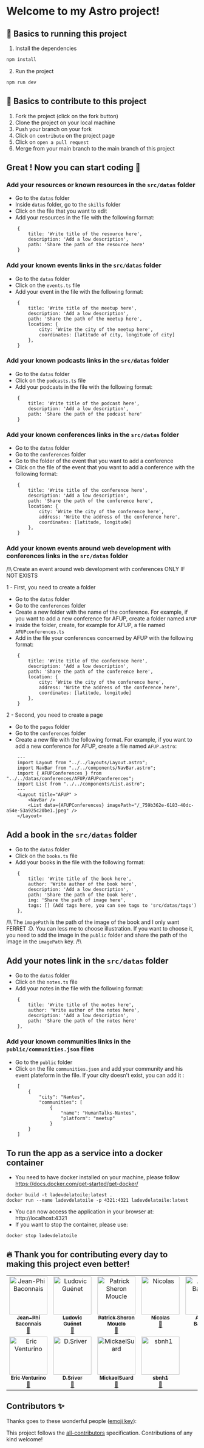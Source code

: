 # Welcome to my Astro project!

## 🚀 Basics to running this project

1. Install the dependencies

```sh
npm install
```

2. Run the project

```sh
npm run dev
```

## 🧠 Basics to contribute to this project

1. Fork the project (click on the fork button)
2. Clone the project on your local machine
3. Push your branch on your fork
4. Click on `contribute` on the project page
5. Click on `open a pull request`
6. Merge from your main branch to the main branch of this project

## Great ! Now you can start coding 🎉

### Add your resources or known resources in the `src/datas` folder

- Go to the `datas` folder
- Inside `datas` folder, go to the `skills` folder
- Click on the file that you want to edit
- Add your resources in the file with the following format:

```
    {
        title: 'Write title of the resource here',
        description: 'Add a low description',
        path: 'Share the path of the resource here'
    }
```

### Add your known **events** links in the `src/datas` folder

- Go to the `datas` folder
- Click on the `events.ts` file
- Add your event in the file with the following format:

```
    {
        title: 'Write title of the meetup here',
        description: 'Add a low description',
        path: 'Share the path of the meetup here',
        location: {
            city: 'Write the city of the meetup here',
            coordinates: [latitude of city, longitude of city]
        },
    }
```

### Add your known **podcasts** links in the `src/datas` folder

- Go to the `datas` folder
- Click on the `podcasts.ts` file
- Add your podcasts in the file with the following format:

```
    {
        title: 'Write title of the podcast here',
        description: 'Add a low description',
        path: 'Share the path of the podcast here'
    }
```

### Add your known **conferences** links in the `src/datas` folder

- Go to the `datas` folder
- Go to the `conferences` folder
- Go to the folder of the event that you want to add a conference
- Click on the file of the event that you want to add a conference with the following format:

```
    {
        title: 'Write title of the conference here',
        description: 'Add a low description',
        path: 'Share the path of the conference here',
        location: {
            city: 'Write the city of the conference here',
            address: 'Write the address of the conference here',
            coordinates: [latitude, longitude]
        },
    }
```

### Add your known **events around web development with conferences** links in the `src/datas` folder

/!\ Create an event around web development with conferences ONLY IF NOT EXISTS

1 - First, you need to create a folder

- Go to the `datas` folder
- Go to the `conferences` folder
- Create a new folder with the name of the conference. For example, if you want to add a new conference for AFUP, create a folder named `AFUP`
- Inside the folder, create, for example for AFUP, a file named `AFUPconferences.ts`
- Add in the file your conferences concerned by AFUP with the following format:

```
    {
        title: 'Write title of the conference here',
        description: 'Add a low description',
        path: 'Share the path of the conference here',
        location: {
            city: 'Write the city of the conference here',
            address: 'Write the address of the conference here',
            coordinates: [latitude, longitude]
        },
    }
```

2 - Second, you need to create a page

- Go to the `pages` folder
- Go to the `conferences` folder
- Create a new file with the following format. For example, if you want to add a new conference for AFUP, create a file named `AFUP.astro`:

```
    ---
    import Layout from "../../layouts/Layout.astro";
    import NavBar from "../../components/NavBar.astro";
    import { AFUPConferences } from "../../datas/conferences/AFUP/AFUPconferences";
    import List from "../../components/List.astro";
    ---
    <Layout title="AFUP" >
        <NavBar />
        <List data={AFUPConferences} imagePath="/_759b362e-6183-40dc-a54e-53a925c20be1.jpeg" />
    </Layout>
```

## Add a book in the `src/datas` folder

- Go to the `datas` folder
- Click on the `books.ts` file
- Add your books in the file with the following format:

```
    {
        title: 'Write title of the book here',
        author: 'Write author of the book here',
        description: 'Add a low description',
        path: 'Share the path of the book here',
        img: 'Share the path of image here',
        tags: [] (Add tags here, you can see tags to 'src/datas/tags')
    },
```

/!\ The `imagePath` is the path of the image of the book and I only want FERRET :D. You can less me to choose illustration. If you want to choose it, you need to add the image in the `public` folder and share the path of the image in the `imagePath` key. /!\

## Add your notes link in the `src/datas` folder

- Go to the `datas` folder
- Click on the `notes.ts` file
- Add your notes in the file with the following format:

```
    {
        title: 'Write title of the notes here',
        author: 'Write author of the notes here',
        description: 'Add a low description',
        path: 'Share the path of the notes here'
    },
```

### Add your known **communities** links in the `public/communities.json` files

- Go to the `public` folder
- Click on the file `communities.json` and add your community and his event plateform in the file. If your city doesn't exist, you can add it :

```
    [
        {
            "city": "Nantes",
            "communities": [
                {
                    "name": "HumanTalks-Nantes",
                    "platform": "meetup"
                }
        }
    ]
```

## To run the app as a service into a docker container

- You need to have docker installed on your machine, please follow https://docs.docker.com/get-started/get-docker/

```
docker build -t ladevdelatoile:latest .
docker run --name ladevdelatoile -p 4321:4321 ladevdelatoile:latest
```

- You can now access the application in your browser at: http://localhost:4321
- If you want to stop the container, please use:

```
docker stop ladevdelatoile
```

## 🔥 Thank you for contributing every day to making this project even better!

<!-- ALL-CONTRIBUTORS-LIST:START - Do not remove or modify this section -->
<!-- prettier-ignore-start -->
<!-- markdownlint-disable -->
<table>
  <tbody>
    <tr>
      <td align="center" valign="top" width="14.28%"><a href="https://jeanphi-baconnais.gitlab.io/"><img src="https://avatars.githubusercontent.com/u/32639372?v=4?s=100" width="100px;" alt="Jean-Phi Baconnais"/><br /><sub><b>Jean-Phi Baconnais</b></sub></a><br /><a href="https://github.com/AlineAl/LaDevdelaToileV3/commits?author=jeanphi-baconnais" title="Documentation">📖</a></td>
      <td align="center" valign="top" width="14.28%"><a href="http://laraveljutsu.net"><img src="https://avatars.githubusercontent.com/u/36139526?v=4?s=100" width="100px;" alt="Ludovic Guénet"/><br /><sub><b>Ludovic Guénet</b></sub></a><br /><a href="https://github.com/AlineAl/LaDevdelaToileV3/commits?author=ludoguenet" title="Documentation">📖</a></td>
      <td align="center" valign="top" width="14.28%"><a href="https://www.mouclepatrick.com"><img src="https://avatars.githubusercontent.com/u/20593460?v=4?s=100" width="100px;" alt=" Patrick Sheron Moucle"/><br /><sub><b> Patrick Sheron Moucle</b></sub></a><br /><a href="https://github.com/AlineAl/LaDevdelaToileV3/commits?author=shelbon" title="Documentation">📖</a></td>
      <td align="center" valign="top" width="14.28%"><a href="https://github.com/frontcodelover"><img src="https://avatars.githubusercontent.com/u/98742791?v=4?s=100" width="100px;" alt="Nicolas"/><br /><sub><b>Nicolas</b></sub></a><br /><a href="https://github.com/AlineAl/LaDevdelaToileV3/commits?author=frontcodelover" title="Documentation">📖</a></td>
      <td align="center" valign="top" width="14.28%"><a href="http://arnaudban.me"><img src="https://avatars.githubusercontent.com/u/1626370?v=4?s=100" width="100px;" alt="Arnaud Banvillet"/><br /><sub><b>Arnaud Banvillet</b></sub></a><br /><a href="https://github.com/AlineAl/LaDevdelaToileV3/commits?author=ArnaudBan" title="Documentation">📖</a></td>
      <td align="center" valign="top" width="14.28%"><a href="https://github.com/hectormarchand"><img src="https://avatars.githubusercontent.com/u/105730133?v=4?s=100" width="100px;" alt="Hector Marchand"/><br /><sub><b>Hector Marchand</b></sub></a><br /><a href="https://github.com/AlineAl/LaDevdelaToileV3/commits?author=hectormarchand" title="Documentation">📖</a></td>
      <td align="center" valign="top" width="14.28%"><a href="https://github.com/glavirotte"><img src="https://avatars.githubusercontent.com/u/49607050?v=4?s=100" width="100px;" alt="gLavirotte"/><br /><sub><b>gLavirotte</b></sub></a><br /><a href="https://github.com/AlineAl/LaDevdelaToileV3/commits?author=glavirotte" title="Documentation">📖</a></td>
    </tr>
    <tr>
      <td align="center" valign="top" width="14.28%"><a href="https://venturino.site"><img src="https://avatars.githubusercontent.com/u/34771970?v=4?s=100" width="100px;" alt="Eric Venturino"/><br /><sub><b>Eric Venturino</b></sub></a><br /><a href="https://github.com/AlineAl/LaDevdelaToileV3/commits?author=ventustyl" title="Documentation">📖</a></td>
      <td align="center" valign="top" width="14.28%"><a href="https://github.com/D-Sriver"><img src="https://avatars.githubusercontent.com/u/112690493?v=4?s=100" width="100px;" alt="D.Sriver"/><br /><sub><b>D.Sriver</b></sub></a><br /><a href="https://github.com/AlineAl/LaDevdelaToileV3/commits?author=D-Sriver" title="Documentation">📖</a></td>
      <td align="center" valign="top" width="14.28%"><a href="https://github.com/MickaelSuard"><img src="https://avatars.githubusercontent.com/u/87171726?v=4?s=100" width="100px;" alt="MickaelSuard"/><br /><sub><b>MickaelSuard</b></sub></a><br /><a href="https://github.com/AlineAl/LaDevdelaToileV3/commits?author=MickaelSuard" title="Documentation">📖</a></td>
      <td align="center" valign="top" width="14.28%"><a href="https://github.com/sbnh1"><img src="https://avatars.githubusercontent.com/u/186596675?v=4?s=100" width="100px;" alt="sbnh1"/><br /><sub><b>sbnh1</b></sub></a><br /><a href="https://github.com/AlineAl/LaDevdelaToileV3/commits?author=sbnh1" title="Documentation">📖</a></td>
    </tr>
  </tbody>
</table>

<!-- markdownlint-restore -->
<!-- prettier-ignore-end -->

<!-- ALL-CONTRIBUTORS-LIST:END -->

## Contributors ✨

Thanks goes to these wonderful people ([emoji key](https://allcontributors.org/docs/en/emoji-key)):

<!-- ALL-CONTRIBUTORS-LIST:START - Do not remove or modify this section -->
<!-- prettier-ignore-start -->
<!-- markdownlint-disable -->
<!-- markdownlint-restore -->
<!-- prettier-ignore-end -->
<!-- ALL-CONTRIBUTORS-LIST:END -->

This project follows the [all-contributors](https://github.com/all-contributors/all-contributors) specification. Contributions of any kind welcome!
